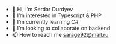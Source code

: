 - 👋 Hi, I’m Serdar Durdyev
- 👀 I’m interested in Typescript & PHP
- 🌱 I’m currently learning C#
- 💞️ I’m looking to collaborate on backend
- 📫 How to reach me sarage92@mail.ru

<!---
saarge92/saarge92 is a ✨ special ✨ repository because its `README.md` (this file) appears on your GitHub profile.
You can click the Preview link to take a look at your changes.
--->
